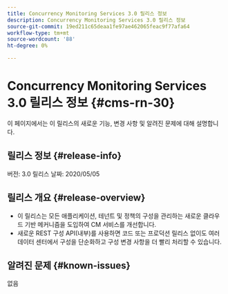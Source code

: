 ```yaml
---
title: Concurrency Monitoring Services 3.0 릴리스 정보
description: Concurrency Monitoring Services 3.0 릴리스 정보
source-git-commit: 19ed211c65deaa1fe97ae462065feac9f77afa64
workflow-type: tm+mt
source-wordcount: '88'
ht-degree: 0%

---
```



# Concurrency Monitoring Services 3.0 릴리스 정보 {#cms-rn-30}

이 페이지에서는 이 릴리스의 새로운 기능, 변경 사항 및 알려진 문제에 대해 설명합니다.

## 릴리스 정보 {#release-info}

버전: 3.0 릴리스 날짜: 2020/05/05

## 릴리스 개요 {#release-overview}

* 이 릴리스는 모든 애플리케이션, 테넌트 및 정책의 구성을 관리하는 새로운 클라우드 기반 메커니즘을 도입하여 CM 서비스를 개선합니다.
* 새로운 REST 구성 API(내부)를 사용하면 코드 또는 프로덕션 릴리스 없이도 여러 데이터 센터에서 구성을 단순화하고 구성 변경 사항을 더 빨리 처리할 수 있습니다.


## 알려진 문제 {#known-issues}

없음
